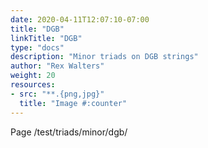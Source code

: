 ```yaml
---
date: 2020-04-11T12:07:10-07:00
title: "DGB"
linkTitle: "DGB"
type: "docs"
description: "Minor triads on DGB strings"
author: "Rex Walters"
weight: 20
resources:
- src: "**.{png,jpg}"
  title: "Image #:counter"
---
```


Page /test/triads/minor/dgb/
